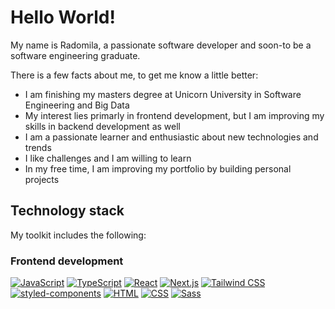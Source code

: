 # Hello World! 

My name is Radomila, a passionate software developer and soon-to be a software engineering graduate. 

There is a few facts about me, to get me know a little better: 

- I am finishing my masters degree at Unicorn University in Software Engineering and Big Data
- My interest lies primarly in frontend development, but I am improving my skills in backend development as well
- I am a passionate learner and enthusiastic about new technologies and trends
- I like challenges and I am willing to learn
- In my free time, I am improving my portfolio by building personal projects 

## Technology stack 
My toolkit includes the following:

### Frontend development

[![JavaScript](https://img.shields.io/badge/JavaScript-F7DF1E?logo=javascript&logoColor=000)](#)
[![TypeScript](https://img.shields.io/badge/TypeScript-3178C6?logo=typescript&logoColor=fff)](#)
[![React](https://img.shields.io/badge/React-%2320232a.svg?logo=react&logoColor=%2361DAFB)](#)
[![Next.js](https://img.shields.io/badge/Next.js-black?logo=next.js&logoColor=white)](#)
[![Tailwind CSS](https://img.shields.io/badge/Tailwind%20CSS-%2338B2AC.svg?logo=tailwind-css&logoColor=white)](#)
[![styled-components](https://img.shields.io/badge/styled--components-DB7093?logo=styledcomponents&logoColor=fff)](#)
[![HTML](https://img.shields.io/badge/HTML-%23E34F26.svg?logo=html5&logoColor=white)](#)
[![CSS](https://img.shields.io/badge/CSS-639?logo=css&logoColor=fff)](#)
[![Sass](https://img.shields.io/badge/Sass-C69?logo=sass&logoColor=fff)](#)


